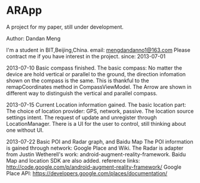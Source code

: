 ARApp
=====

A project for my paper, still under development.


Author: Dandan Meng

I'm a student in BIT,Beijing,China.
email: mengdandanno1@163.com
Please contract me if you have interest in the project.
since: 2013-07-01


2013-07-10 Basic compass finished.
The basic compass:
No matter the device are hold vertical or parallel to the ground, the direction infomation shown on the compass is the same.
This is thankful to the remapCoordinates method in CompassViewModel. 
The Arrow are shown in different way to distinguish the vertical and parallel compass.

2013-07-15 Current Location information gained.
The basic location part:
The choice of location provider: GPS, network, passive.
The location source settings intent.
The request of update and unregister through LocationManager.
There is a UI for the user to control, still thinking about one without UI.

2013-07-22 Basic POI and Radar graph, and Baidu Map
The POI information is gained through network: Google Place and Wiki.
The Radar is adapter from Justin Wetherell's work: android-augment-reality-framework.
Baidu Map and location SDK are also added.
reference links:
http://code.google.com/p/android-augment-reality-framework/
Google Place API:
https://developers.google.com/places/documentation/


